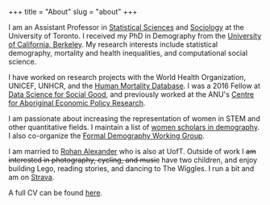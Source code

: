 +++
title = "About"
slug = "about"
+++

I am an Assistant Professor in [Statistical Sciences](http://www.utstat.utoronto.ca/) and [Sociology](http://sociology.utoronto.ca/) at the University of Toronto. I received my PhD in Demography from the [University of California, Berkeley](http://demog.berkeley.edu/). My research interests include statistical demography, mortality and health inequalities, and computational social science. 

I have worked on research projects with the World Health Organization, UNICEF, UNHCR, and the [Human Mortality Database](http://mortality.org/). I was a 2016 Fellow at [Data Science for Social Good](https://dssg.uchicago.edu/), and previously worked at the ANU's [Centre for Aboriginal Economic Policy Research](http://caepr.anu.edu.au/).

I am passionate about increasing the representation of women in STEM and other quantitative fields. I maintain a list of [women scholars in demography](https://www.monicaalexander.com/women_scholars/). I also co-organize the [Formal Demography Working Group](https://formaldemography.github.io/working_group).

I am married to [Rohan Alexander](https://rohanalexander.com/) who is also at UofT. Outside of work I ~~am interested in photography, cycling, and music~~ have two children, and enjoy building Lego, reading stories, and dancing to The Wiggles. I run a bit and am on [Strava](https://www.strava.com/athletes/2041191).

A full CV can be found [here](/pdf/cv.pdf).
